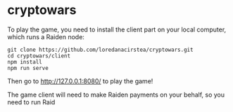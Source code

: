 # cryptowars

To play the game, you need to install the client part on your local computer, which runs a Raiden node:

```
git clone https://github.com/loredanacirstea/cryptowars.git
cd cryptowars/client
npm install
npm run serve
```

Then go to http://127.0.0.1:8080/ to play the game!

The game client will need to make Raiden payments on your behalf, so you need to run Raid